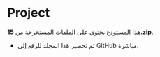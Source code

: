 # Project
هذا المستودع يحتوي على الملفات المستخرجة من **15.zip**.
- تم تحضير هذا المجلد للرفع إلى GitHub مباشرة.
